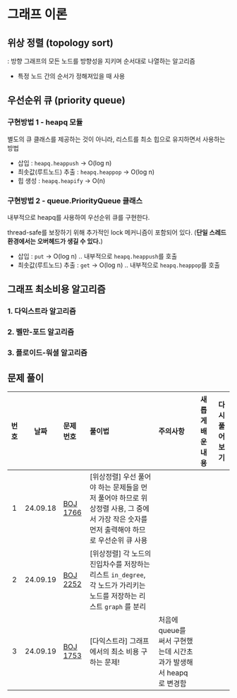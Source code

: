 # 그래프 이론

## 위상 정렬 (topology sort)
: 방향 그래프의 모든 노드를 방향성을 지키며 순서대로 나열하는 알고리즘
- 특정 노드 간의 순서가 정해져있을 때 사용

## 우선순위 큐 (priority queue)

### 구현방법 1 - heapq 모듈
별도의 큐 클래스를 제공하는 것이 아니라, 리스트를 최소 힙으로 유지하면서 사용하는 방법
- 삽입 : `heapq.heappush` → O(log n)
- 최솟값(루트노드) 추출 : `heapq.heappop` → O(log n)
- 힙 생성 : `heapq.heapify` → O(n)

### 구현방법 2 - queue.PriorityQueue 클래스
내부적으로 heapq를 사용하여 우선순위 큐를 구현한다.

thread-safe를 보장하기 위해 추가적인 lock 메커니즘이 포함되어 있다. (**단일 스레드 환경에서는 오버헤드가 생길 수 있다.**)
- 삽입 : `put` → O(log n) .. 내부적으로 `heapq.heappush`를 호출
- 최솟값(루트노드) 추출 : `get` → O(log n) .. 내부적으로 `heapq.heappop`를 호출

## 그래프 최소비용 알고리즘

### 1. 다익스트라 알고리즘

### 2. 벨만-포드 알고리즘

### 3. 플로이드-워셜 알고리즘


## 문제 풀이

| 번호 |    날짜    | 문제 번호                                            | 풀이법                                                                             | 주의사항                                      | 새롭게 배운 내용 | 다시 풀어보기 |
|:--:|:--------:|:-------------------------------------------------|:--------------------------------------------------------------------------------|:------------------------------------------|:----------|:-------:|
| 1  | 24.09.18 | [BOJ 1766](https://www.acmicpc.net/problem/1766) | [위상정렬] 우선 풀어야 하는 문제들을 먼저 풀어야 하므로 위상정렬 사용, 그 중에서 가장 작은 숫자를 먼저 출력해야 하므로 우선순위 큐 사용 |                                           |           |         |
| 2  | 24.09.19 | [BOJ 2252](https://www.acmicpc.net/problem/2252) | [위상정렬] 각 노드의 진입차수를 저장하는 리스트 `in_degree`, 각 노드가 가리키는 노드를 저장하는 리스트 `graph` 를 분리   |                                           |           |         |
| 3  | 24.09.19 | [BOJ 1753](https://www.acmicpc.net/problem/1753) | [다익스트라] 그래프에서의 최소 비용 구하는 문제!                                                    | 처음에 queue를 써서 구현했는데 시간초과가 발생해서 heapq로 변경함 |           |         |
